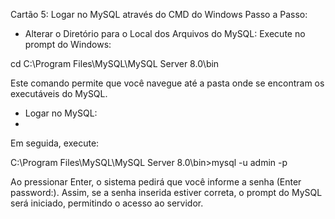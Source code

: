 Cartão 5: Logar no MySQL através do CMD do Windows
Passo a Passo:

- Alterar o Diretório para o Local dos Arquivos do MySQL:
Execute no prompt do Windows:

cd C:\Program Files\MySQL\MySQL Server 8.0\bin

Este comando permite que você navegue até a pasta onde se encontram os executáveis do MySQL.


- Logar no MySQL:
- 
Em seguida, execute:

C:\Program Files\MySQL\MySQL Server 8.0\bin>mysql -u admin -p

Ao pressionar Enter, o sistema pedirá que você informe a senha (Enter password:).
Assim, se a senha inserida estiver correta, o prompt do MySQL será iniciado, permitindo o acesso ao servidor.